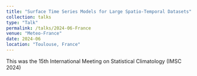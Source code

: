 ```yaml
---
title: "Surface Time Series Models for Large Spatio-Temporal Datasets"
collection: talks
type: "Talk"
permalink: /talks/2024-06-France
venue: "Meteo-France"
date: 2024-06
location: "Toulouse, France"
---
```


This was the 15th International Meeting on Statistical Climatology (IMSC 2024)